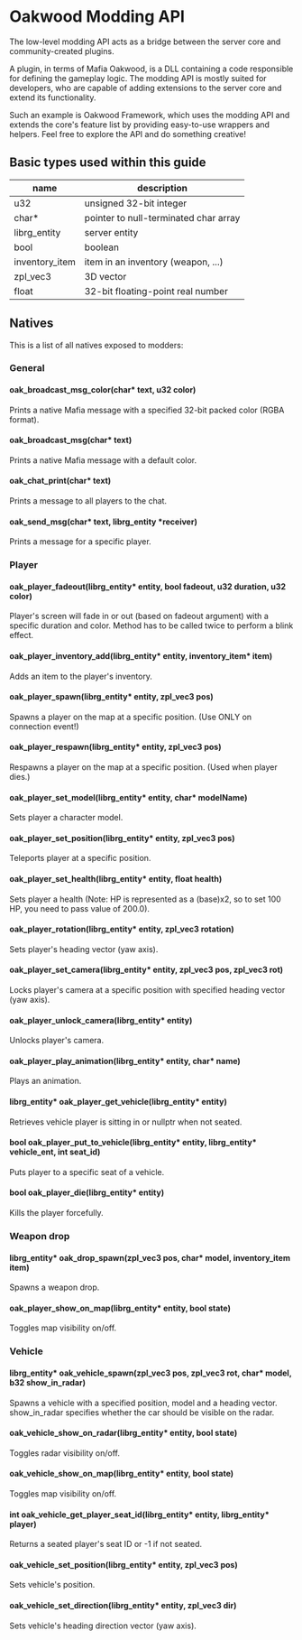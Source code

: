 # Oakwood Modding API

The low-level modding API acts as a bridge between the server core and community-created plugins.

A plugin, in terms of Mafia Oakwood, is a DLL containing a code responsible for defining the gameplay logic.
The modding API is mostly suited for developers, who are capable of adding extensions to the server core and extend its functionality.

Such an example is Oakwood Framework, which uses the modding API and extends the core's feature list by providing easy-to-use wrappers and helpers.
Feel free to explore the API and do something creative!

## Basic types used within this guide

|      name      |              description              |
| -------------- | ------------------------------------- |
| u32            | unsigned 32-bit integer               |
| char*          | pointer to null-terminated char array |
| librg_entity   | server entity                         |
| bool           | boolean                               |
| inventory_item | item in an inventory (weapon, ...)    |
| zpl_vec3       | 3D vector                             |
| float          | 32-bit floating-point real number     |

## Natives

This is a list of all natives exposed to modders:

### General

#### oak_broadcast_msg_color(char* text, u32 color)
Prints a native Mafia message with a specified 32-bit packed color (RGBA format).

#### oak_broadcast_msg(char* text)
Prints a native Mafia message with a default color.

#### oak_chat_print(char* text)
Prints a message to all players to the chat.

#### oak_send_msg(char* text, librg_entity *receiver)
Prints a message for a specific player.

### Player

#### oak_player_fadeout(librg_entity* entity, bool fadeout, u32 duration, u32 color)
Player's screen will fade in or out (based on fadeout argument) with a specific duration and color. Method has to be called twice to perform a blink effect.

#### oak_player_inventory_add(librg_entity* entity, inventory_item* item)
Adds an item to the player's inventory.

#### oak_player_spawn(librg_entity* entity, zpl_vec3 pos)
Spawns a player on the map at a specific position. (Use ONLY on connection event!)

#### oak_player_respawn(librg_entity* entity, zpl_vec3 pos)
Respawns a player on the map at a specific position. (Used when player dies.)

#### oak_player_set_model(librg_entity* entity, char* modelName)
Sets player a character model.

#### oak_player_set_position(librg_entity* entity, zpl_vec3 pos)
Teleports player at a specific position.

#### oak_player_set_health(librg_entity* entity, float health)
Sets player a health (Note: HP is represented as a (base)x2, so to set 100 HP, you need to pass value of 200.0).

#### oak_player_rotation(librg_entity* entity, zpl_vec3 rotation)
Sets player's heading vector (yaw axis).

#### oak_player_set_camera(librg_entity* entity, zpl_vec3 pos, zpl_vec3 rot)
Locks player's camera at a specific position with specified heading vector (yaw axis).

#### oak_player_unlock_camera(librg_entity* entity)
Unlocks player's camera.

#### oak_player_play_animation(librg_entity* entity, char* name)
Plays an animation.

#### librg_entity* oak_player_get_vehicle(librg_entity* entity)
Retrieves vehicle player is sitting in or nullptr when not seated.

#### bool oak_player_put_to_vehicle(librg_entity* entity, librg_entity* vehicle_ent, int seat_id)
Puts player to a specific seat of a vehicle.

#### bool oak_player_die(librg_entity* entity)
Kills the player forcefully.

### Weapon drop

#### librg_entity* oak_drop_spawn(zpl_vec3 pos, char* model, inventory_item item)
Spawns a weapon drop.

#### oak_player_show_on_map(librg_entity* entity, bool state)
Toggles map visibility on/off.

### Vehicle

#### librg_entity* oak_vehicle_spawn(zpl_vec3 pos, zpl_vec3 rot, char* model, b32 show_in_radar)
Spawns a vehicle with a specified position, model and a heading vector. show_in_radar specifies whether the car should be visible on the radar.

#### oak_vehicle_show_on_radar(librg_entity* entity, bool state)
Toggles radar visibility on/off.

#### oak_vehicle_show_on_map(librg_entity* entity, bool state)
Toggles map visibility on/off.

#### int oak_vehicle_get_player_seat_id(librg_entity* entity, librg_entity* player)
Returns a seated player's seat ID or -1 if not seated.

#### oak_vehicle_set_position(librg_entity* entity, zpl_vec3 pos)
Sets vehicle's position.

#### oak_vehicle_set_direction(librg_entity* entity, zpl_vec3 dir)
Sets vehicle's heading direction vector (yaw axis).


